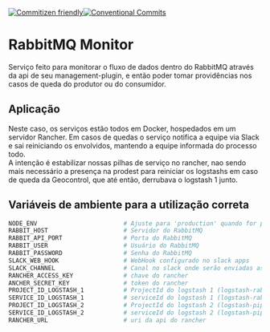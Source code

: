[![Commitizen friendly](https://img.shields.io/badge/commitizen-friendly-brightgreen.svg)](http://commitizen.github.io/cz-cli/)[![Conventional Commits](https://img.shields.io/badge/Conventional%20Commits-1.0.0-yellow.svg)](https://conventionalcommits.org)

# RabbitMQ Monitor

Serviço feito para monitorar o fluxo de dados dentro do RabbitMQ através da api de seu management-plugin, e então poder tomar providências nos casos de queda do produtor ou do consumidor. 

## Aplicação

Neste caso, os serviços estão todos em Docker, hospedados em um servidor Rancher. Em casos de quedas o serviço notifica a equipe via Slack e sai reiniciando os envolvidos, mantendo a equipe informada do processo todo.  
A intenção é estabilizar nossas pilhas de serviço no rancher, nao sendo mais necessário a presença na prodest para reiniciar os logstashs em caso de queda da Geocontrol, que até então, derrubava o logstash 1 junto.

## Variáveis de ambiente para a utilização correta
```bash
NODE_ENV                        # Ajuste para 'production' quando for pra vera.
RABBIT_HOST                     # Servidor do RabbitMQ
RABBIT_API_PORT                 # Porta do RabbitMQ
RABBIT_USER                     # Usuário do RabbitMQ
RABBIT_PASSWORD                 # Senha do RabbitMQ
SLACK_WEB_HOOK                  # WebHook configurado no slack apps
SLACK_CHANNEL                   # Canal no slack onde serão enviadas as mensagens de eventos
RANCHER_ACCESS_KEY              # chave do rancher
ANCHER_SECRET_KEY               # token do rancher
PROJECT_ID_LOGSTASH_1           # ProjectId do logstash 1 (logstash-rabbit)
SERVICE_ID_LOGSTASH_1           # serviceId do logstash 1 (logstash-rabbit)
PROJECT_ID_LOGSTASH_2           # ProjectId do logstash 2 (logstash-pipeline)
SERVICE_ID_LOGSTASH_2           # serviceId do logstash 2 (logstash-pipeline)
RANCHER_URL                     # uri da api do rancher
```

